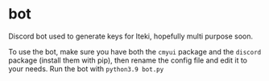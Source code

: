 # bot

Discord bot used to generate keys for Iteki, hopefully multi purpose soon.

To use the bot, make sure you have both the `cmyui` package and the `discord` package (install them with pip), then rename the config file and edit it to your needs. Run the bot with `python3.9 bot.py`
